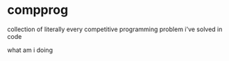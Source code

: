 # compprog
collection of literally every competitive programming problem i've solved in code

what am i doing
